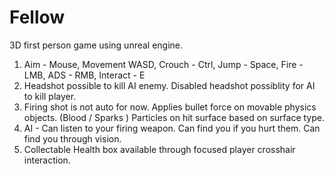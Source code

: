 # Fellow
 
3D first person game using unreal engine.

1. Aim - Mouse, Movement WASD, Crouch - Ctrl, Jump - Space, Fire - LMB, ADS - RMB, Interact - E
2. Headshot possible to kill AI enemy. Disabled headshot possiblity for AI to kill player.
3. Firing shot is not auto for now. Applies bullet force on movable physics objects. 
   (Blood / Sparks ) Particles on hit surface based on surface type.
4. AI - Can listen to your firing weapon. Can find you if you hurt them. Can find you through vision.
5. Collectable Health box available through focused player crosshair interaction.